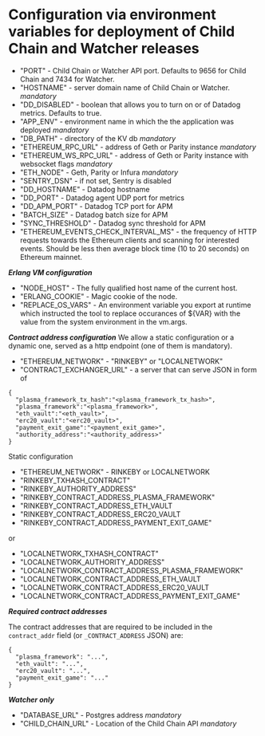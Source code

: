 # Configuration via environment variables for deployment of Child Chain and Watcher releases

- "PORT" - Child Chain or Watcher API port. Defaults to 9656 for Child Chain and 7434 for Watcher.
- "HOSTNAME" - server domain name of Child Chain or Watcher. *mandatory*
- "DD_DISABLED" - boolean that allows you to turn on or of Datadog metrics. Defaults to true.
- "APP_ENV" - environment name in which the the application was deployed *mandatory*
- "DB_PATH" - directory of the KV db *mandatory*
- "ETHEREUM_RPC_URL" - address of Geth or Parity instance *mandatory*
- "ETHEREUM_WS_RPC_URL" - address of Geth or Parity instance with websocket flags *mandatory*
- "ETH_NODE" - Geth, Parity or Infura *mandatory*
- "SENTRY_DSN" - if not set, Sentry is disabled
- "DD_HOSTNAME" - Datadog hostname
- "DD_PORT" - Datadog agent UDP port for metrics
- "DD_APM_PORT" - Datadog TCP port for APM
- "BATCH_SIZE" - Datadog batch size for APM
- "SYNC_THRESHOLD" - Datadog sync threshold for APM
- "ETHEREUM_EVENTS_CHECK_INTERVAL_MS" - the frequency of HTTP requests towards the Ethereum clients and scanning for interested events. Should be less then average block time (10 to 20 seconds) on Ethereum mainnet.


***Erlang VM configuration***

- "NODE_HOST" - The fully qualified host name of the current host.
- "ERLANG_COOKIE" - Magic cookie of the node.
- "REPLACE_OS_VARS" - An environment variable you export at runtime which instructed the tool to replace occurances of ${VAR} with the value from the system environment in the vm.args.

***Contract address configuration***
We allow a static configuration or a dynamic one, served as a http endpoint (one of them is mandatory).

- "ETHEREUM_NETWORK" - "RINKEBY" or "LOCALNETWORK"
- "CONTRACT_EXCHANGER_URL" - a server that can serve JSON in form of
```
{
  "plasma_framework_tx_hash":"<plasma_framework_tx_hash>",
  "plasma_framework":"<plasma_framework>",
  "eth_vault":"<eth_vault>",
  "erc20_vault":"<erc20_vault>",
  "payment_exit_game":"<payment_exit_game>",
  "authority_address":"<authority_address>"
}
```
Static configuration

- "ETHEREUM_NETWORK" - RINKEBY or LOCALNETWORK
- "RINKEBY_TXHASH_CONTRACT"
- "RINKEBY_AUTHORITY_ADDRESS"
- "RINKEBY_CONTRACT_ADDRESS_PLASMA_FRAMEWORK"
- "RINKEBY_CONTRACT_ADDRESS_ETH_VAULT
- "RINKEBY_CONTRACT_ADDRESS_ERC20_VAULT
- "RINKEBY_CONTRACT_ADDRESS_PAYMENT_EXIT_GAME"

or

- "LOCALNETWORK_TXHASH_CONTRACT"
- "LOCALNETWORK_AUTHORITY_ADDRESS"
- "LOCALNETWORK_CONTRACT_ADDRESS_PLASMA_FRAMEWORK"
- "LOCALNETWORK_CONTRACT_ADDRESS_ETH_VAULT
- "LOCALNETWORK_CONTRACT_ADDRESS_ERC20_VAULT
- "LOCALNETWORK_CONTRACT_ADDRESS_PAYMENT_EXIT_GAME"

***Required contract addresses***

The contract addresses that are required to be included in the `contract_addr` field (or `_CONTRACT_ADDRESS` JSON) are:

```
{
  "plasma_framework": "...",
  "eth_vault": "...",
  "erc20_vault": "...",
  "payment_exit_game": "..."
}
```

***Watcher only***

- "DATABASE_URL" - Postgres address *mandatory*
- "CHILD_CHAIN_URL" - Location of the Child Chain API *mandatory*

